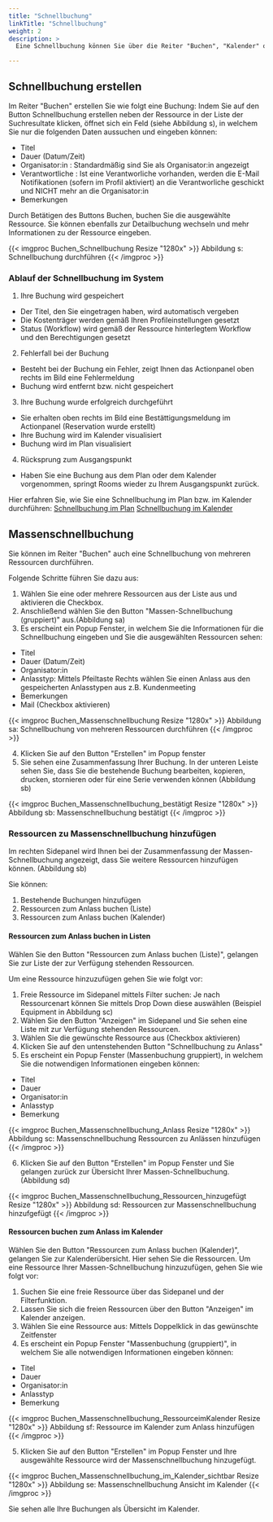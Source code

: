 ```yaml
---
title: "Schnellbuchung"
linkTitle: "Schnellbuchung"
weight: 2
description: >
  Eine Schnellbuchung können Sie über die Reiter "Buchen", "Kalender" oder "Plan" erstellen. Hier erfahren Sie, wie Sie eine Schnellbuchung im Reiter "Buchen" erstellen. Es ist möglich, eine oder mehrere Ressourcen über eine Schnellbuchung zu reservieren. 

---
```

## Schnellbuchung erstellen

Im Reiter "Buchen" erstellen Sie wie folgt eine Buchung:
Indem Sie auf den Button Schnellbuchung erstellen neben der Ressource in der Liste der Suchresultate klicken, öffnet sich ein Feld (siehe Abbildung s), in welchem Sie nur die folgenden Daten aussuchen und eingeben können:

* Titel 
* Dauer (Datum/Zeit)
* Organisator:in : Standardmäßig sind Sie als Organisator:in angezeigt 
* Verantwortliche : Ist eine Verantworliche vorhanden, werden die E-Mail Notifikationen (sofern im Profil aktiviert) an die Verantworliche geschickt und NICHT mehr an die Organisator:in
* Bemerkungen

Durch Betätigen des Buttons Buchen, buchen Sie die ausgewählte Ressource. Sie können ebenfalls zur Detailbuchung wechseln und mehr Informationen zu der Ressource eingeben.
 
{{< imgproc Buchen_Schnellbuchung Resize "1280x" >}}
Abbildung s: Schnellbuchung durchführen
{{< /imgproc >}}

### Ablauf der Schnellbuchung im System

1. Ihre Buchung wird gespeichert
* Der Titel, den Sie eingetragen haben, wird automatisch vergeben
* Die Kostenträger werden gemäß Ihren Profileinstellungen gesetzt
* Status (Workflow) wird gemäß der Ressource hinterlegtem Workflow und den Berechtigungen gesetzt

2. Fehlerfall bei der Buchung
* Besteht bei der Buchung ein Fehler, zeigt Ihnen das Actionpanel oben rechts im Bild eine Fehlermeldung 
* Buchung wird entfernt bzw. nicht gespeichert

3. Ihre Buchung wurde erfolgreich durchgeführt
* Sie erhalten oben rechts im Bild eine Bestättigungsmeldung im Actionpanel (Reservation wurde erstellt)
* Ihre Buchung wird im Kalender visualisiert
* Buchung wird im Plan visualisiert

4. Rücksprung zum Ausgangspunkt
* Haben Sie eine Buchung aus dem Plan oder dem Kalender vorgenommen, springt Rooms wieder zu Ihrem Ausgangspunkt zurück. 

Hier erfahren Sie, wie Sie eine Schnellbuchung im Plan bzw. im Kalender durchführen:
[Schnellbuchung im Plan](/3_plan/buchen-auf-dem-plan/#schnellbuchung-im-plan)
[Schnellbuchung im Kalender](/kalender/im-kalender-buchen/eine-neue-buchung-vornehmen/#schnellbuchung-im-kalender)

## Massenschnellbuchung
Sie können im Reiter "Buchen" auch eine Schnellbuchung von mehreren Ressourcen durchführen. 

Folgende Schritte führen Sie dazu aus: 

1. Wählen Sie eine oder mehrere Ressourcen aus der Liste aus und aktivieren die Checkbox. 
2. Anschließend wählen Sie den Button "Massen-Schnellbuchung (gruppiert)" aus.(Abbildung sa)
3. Es erscheint ein Popup Fenster, in welchem Sie die Informationen für die Schnellbuchung eingeben und Sie die ausgewählten Ressourcen sehen:
* Titel
* Dauer (Datum/Zeit)
* Organisator:in
* Anlasstyp: Mittels Pfeiltaste Rechts wählen Sie einen Anlass aus den gespeicherten Anlasstypen aus z.B. Kundenmeeting
* Bemerkungen
* Mail (Checkbox aktivieren)

{{< imgproc Buchen_Massenschnellbuchung Resize "1280x" >}}
Abbildung sa: Schnellbuchung von mehreren Ressourcen durchführen
{{< /imgproc >}}

4. Klicken Sie auf den Button "Erstellen" im Popup fenster
5. Sie sehen eine Zusammenfassung Ihrer Buchung. In der unteren Leiste sehen Sie, dass Sie die bestehende Buchung bearbeiten, kopieren, drucken, stornieren oder für eine Serie verwenden können (Abbildung sb)

{{< imgproc Buchen_Massenschnellbuchung_bestätigt Resize "1280x" >}}
Abbildung sb: Massenschnellbuchung bestätigt
{{< /imgproc >}}

### Ressourcen zu Massenschnellbuchung hinzufügen
Im rechten Sidepanel wird Ihnen bei der Zusammenfassung der Massen-Schnellbuchung angezeigt, dass Sie weitere Ressourcen hinzufügen können. (Abbildung sb)

Sie können: 
1. Bestehende Buchungen hinzufügen
2. Ressourcen zum Anlass buchen (Liste)
3. Ressourcen zum Anlass buchen (Kalender)

#### Ressourcen zum Anlass buchen in Listen
Wählen Sie den Button "Ressourcen zum Anlass buchen (Liste)", gelangen Sie zur Liste der zur Verfügung stehenden Ressourcen. 

Um eine Ressource hinzuzufügen gehen Sie wie folgt vor: 
1. Freie Ressource im Sidepanel mittels Filter suchen: Je nach Ressourcenart können Sie mittels Drop Down diese auswählen (Beispiel Equipment in Abbildung sc)
2. Wählen Sie den Button "Anzeigen" im Sidepanel und Sie sehen eine Liste mit zur Verfügung stehenden Ressourcen. 
3. Wählen Sie die gewünschte Ressource aus (Checkbox aktivieren)
4. Klicken Sie auf den untenstehenden Button "Schnellbuchung zu Anlass" 
5. Es erscheint ein Popup Fenster (Massenbuchung gruppiert), in welchem Sie die notwendigen Informationen eingeben können: 
* Titel
* Dauer 
* Organisator:in
* Anlasstyp
* Bemerkung 

{{< imgproc Buchen_Massenschnellbuchung_Anlass Resize "1280x" >}}
Abbildung sc: Massenschnellbuchung Ressourcen zu Anlässen hinzufügen
{{< /imgproc >}}

6. Klicken Sie auf den Button "Erstellen" im Popup Fenster und Sie gelangen zurück zur Übersicht Ihrer Massen-Schnellbuchung. (Abbildung sd)

{{< imgproc Buchen_Massenschnellbuchung_Ressourcen_hinzugefügt Resize "1280x" >}}
Abbildung sd: Ressourcen zur Massenschnellbuchung hinzufgefügt 
{{< /imgproc >}}

#### Ressourcen buchen zum Anlass im Kalender
Wählen Sie den Button "Ressourcen zum Anlass buchen (Kalender)", gelangen Sie zur Kalenderübersicht. Hier sehen Sie die Ressourcen. Um eine Ressource Ihrer Massen-Schnellbuchung hinzuzufügen, gehen Sie wie folgt vor: 

1. Suchen Sie eine freie Ressource über das Sidepanel und der Filterfunktion. 
2. Lassen Sie sich die freien Ressourcen über den Button "Anzeigen" im Kalender anzeigen.
3. Wählen Sie eine Ressource aus: Mittels Doppelklick in das gewünschte Zeitfenster
4. Es erscheint ein Popup Fenster "Massenbuchung (gruppiert)", in welchem Sie alle notwendigen Informationen eingeben können: 
* Titel
* Dauer 
* Organisator:in
* Anlasstyp
* Bemerkung 


{{< imgproc Buchen_Massenschnellbuchung_RessourceimKalender Resize "1280x" >}}
Abbildung sf: Ressource im Kalender zum Anlass hinzufügen
{{< /imgproc >}}

5. Klicken Sie auf den Button "Erstellen" im Popup Fenster und Ihre ausgewählte Ressource wird der Massenschnellbuchung hinzugefügt. 

{{< imgproc Buchen_Massenschnellbuchung_im_Kalender_sichtbar Resize "1280x" >}}
Abbildung se: Massenschnellbuchung Ansicht im Kalender
{{< /imgproc >}}

Sie sehen alle Ihre Buchungen als Übersicht im Kalender. 
